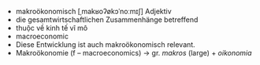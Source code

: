 - makroökonomisch	[ˌmakʁoʔøkɔˈnoːmɪʃ]	Adjektiv	
- die gesamtwirtschaftlichen Zusammenhänge betreffend
- thuộc về kinh tế vĩ mô
- macroeconomic
- Diese Entwicklung ist auch makroökonomisch relevant.
- Makroökonomie (f – macroeconomics)	→ gr. *makros* (large) + *oikonomia*